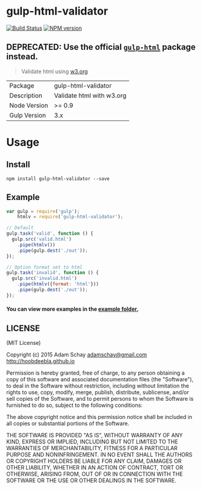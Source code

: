 # gulp-html-validator
[![Build Status](https://travis-ci.org/hoobdeebla/gulp-html-validator.png?branch=master)](https://travis-ci.org/hoobdeebla/gulp-html-validator)
[![NPM version](https://badge.fury.io/js/gulp-html-validator.png)](http://badge.fury.io/js/gulp-html-validator)

## DEPRECATED: Use the official [`gulp-html`](https://github.com/validator/gulp-html) package instead.

> Validate html using [w3.org](http://validator.w3.org/nu/)

<table>
<tr>
<td>Package</td><td>gulp-html-validator</td>
</tr>
<tr>
<td>Description</td>
<td>Validate html with w3.org</td>
</tr>
<tr>
<td>Node Version</td>
<td>>= 0.9</td>
</tr>
<tr>
<td>Gulp Version</td>
<td>3.x</td>
</tr>
</table>

# Usage

## Install

```
npm install gulp-html-validator --save
```
## Example


```javascript
var gulp = require('gulp');
    htmlv = require('gulp-html-validator');

// Default
gulp.task('valid', function () {
  gulp.src('valid.html')
    .pipe(htmlv())
    .pipe(gulp.dest('./out'));
});

// Option format set to html
gulp.task('invalid', function () {
  gulp.src('invalid.html')
    .pipe(htmlv({format: 'html'}))
    .pipe(gulp.dest('./out'));
});

```

#### You can view more examples in the [example folder.](https://github.com/hoobdeebla/gulp-html-validator/tree/master/examples)



## LICENSE

(MIT License)

Copyright (c) 2015 Adam Schay <adamschay@gmail.com> http://hoobdeebla.github.io

Permission is hereby granted, free of charge, to any person obtaining
a copy of this software and associated documentation files (the
"Software"), to deal in the Software without restriction, including
without limitation the rights to use, copy, modify, merge, publish,
distribute, sublicense, and/or sell copies of the Software, and to
permit persons to whom the Software is furnished to do so, subject to
the following conditions:

The above copyright notice and this permission notice shall be
included in all copies or substantial portions of the Software.

THE SOFTWARE IS PROVIDED "AS IS", WITHOUT WARRANTY OF ANY KIND,
EXPRESS OR IMPLIED, INCLUDING BUT NOT LIMITED TO THE WARRANTIES OF
MERCHANTABILITY, FITNESS FOR A PARTICULAR PURPOSE AND
NONINFRINGEMENT. IN NO EVENT SHALL THE AUTHORS OR COPYRIGHT HOLDERS BE
LIABLE FOR ANY CLAIM, DAMAGES OR OTHER LIABILITY, WHETHER IN AN ACTION
OF CONTRACT, TORT OR OTHERWISE, ARISING FROM, OUT OF OR IN CONNECTION
WITH THE SOFTWARE OR THE USE OR OTHER DEALINGS IN THE SOFTWARE.
